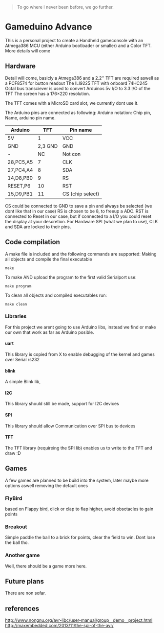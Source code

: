 > To go where I never been before, we go further.
 
# Gameduino Advance

This is a personal project to create a Handheld gameconsole with an Atmega386 MCU (either Arduino bootloader or smaller)
and a Color TFT. More details will come

## Hardware

Detail will come, basicly a Atmega386 and a 2.2'' TFT are required aswell as a PCF8574 for button readout
The ILI9225 TFT with onboard 74HC245 Octal bus transciever is used to convert Arduinos 5v I/O to 3.3 I/O of the TFT
The screen has a 176×220 resolution.

The TFT comes with a MicroSD card slot, we currently dont use it. 

The Arduino pins are connected as following:
Arduino notation: Chip pin, Name, arduino pin name.

| Arduino  | TFT     | Pin name         |
|----------|---------|------------------|
| 5V       | 1       | VCC              |
| GND      | 2,3 GND | GND              |
| -        | NC      | Not con          |
| 28,PC5,A5| 7       | CLK              |
| 27,PC4,A4| 8       | SDA              |
| 14,D8,PB0| 9       | RS               |
| RESET,P6 | 10      | RST              |
| 15,D9,PB1| 11      | CS (chip select) |

CS could be connected to GND to save a pin and always be selected (we dont like that in our case)
RS is chosen to be 8, to freeup a ADC. 
RST is connected to Reset in our case, but if connected to a I/O you could reset the display at your descretion.
 For Hardware SPI (what we plan to use), CLK and SDA are locked to their pins.

## Code compilation

A make file is included and the following commands are supported:
Making all objects and compile the final executable
```
make 
``` 

To make AND upload the program to the first valid Serialport use:
``` 
make program
```

To clean all objects and compiled executables run:
```
make clean
```

### Libraries
For this project we arent going to use Arduino libs, instead we find or make our own that work as far as Arduino posible.

#### uart
This library is copied from X to enable debugging of the kernel and games over Serial rs232
#### blink
A simple Blink lib, 
#### I2C
This library should still be made, support for I2C devices
#### SPI
This library should allow Communication over SPI bus to devices
#### TFT
The TFT library (requireing the SPI lib) enables us to write to the TFT and draw :D


## Games

A few games are planned to be build into the system, later maybe more options aswell removing the default ones

### FlyBird
based on Flappy bird, click or clap to flap higher, avoid obsctacles to gain points

### Breakout
Simple paddle the ball to a brick for points, clear the field to win. Dont lose the ball tho.

### Another game
Well, there should be a game more here.

## Future plans

There are non sofar.

## references
http://www.nongnu.org/avr-libc/user-manual/group__demo__project.html
http://maxembedded.com/2013/11/the-spi-of-the-avr/
